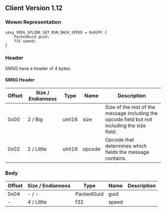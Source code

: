 ## Client Version 1.12

### Wowm Representation
```rust,ignore
smsg SMSG_SPLINE_SET_RUN_BACK_SPEED = 0x02FF {
    PackedGuid guid;    
    f32 speed;    
}

```
### Header
SMSG have a header of 4 bytes.

#### SMSG Header
| Offset | Size / Endianness | Type   | Name   | Description |
| ------ | ----------------- | ------ | ------ | ----------- |
| 0x00   | 2 / Big           | uint16 | size   | Size of the rest of the message including the opcode field but not including the size field.|
| 0x02   | 2 / Little        | uint16 | opcode | Opcode that determines which fields the message contains.|
### Body
| Offset | Size / Endianness | Type | Name | Description |
| ------ | ----------------- | ---- | ---- | ----------- |
| 0x04 | - / - | PackedGuid | guid |  |
| - | 4 / Little | f32 | speed |  |
